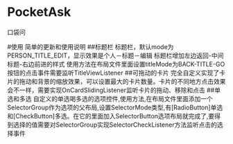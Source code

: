 # PocketAsk
口袋问

#使用
简单的更新和使用说明
##标题栏
标题栏，默认mode为PERSON_TITLE_EDIT，显示效果是个人－标题－编辑
标题栏增加左边返回-中间标题-右边前进的样式
使用方法在布局文件里面设置titleMode为BACK-TITLE-GO
按钮的点击事件需要监听TitleViewListener
##可拖动的卡片
完全自定义实现了卡片的拖动和背景的缩放效果，可以设置最大的卡片数量。卡片的不同地方点击效果会不一样，需要实现OnCardSlidingListener监听卡片的拖动、移除和点击
##单选和多选
自定义的单选喝多选的选项控件,使用方法,在布局文件里面添加一个SelectorGroup作为选项的父布局,设置SelectorMode类型,有[RadioButton]单选和[CheckButton]多选。在它的里面加入SelectorButton选项布局就完成了,要得到选择的值需要对SelectorGroup实现SelectorCheckListener方法监听点击的选择事件
